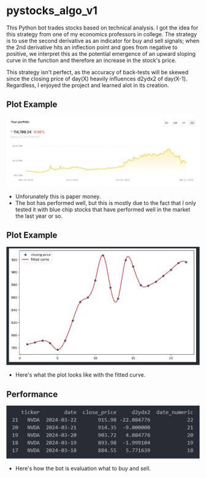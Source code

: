 # pystocks_algo_v1

This Python bot trades stocks based on technical analysis. I got the idea for this strategy from one of my economics professors in college. The strategy is to use the second derivative as an indicator for buy and sell signals; when the 2nd derivative hits an inflection point and goes from negative to positive, we interpret this as the potential emergence of an upward sloping curve in the function and therefore an increase in the stock's price. 

This strategy isn't perfect, as the accuracy of back-tests will be skewed since the closing price of day(X) heavily influences d2ydx2 of day(X-1). Regardless, I enjoyed the project and learned alot in its creation. 

## Plot Example<br />
<img src="images/pnl.jpg" alt="Example Image 2" width="1000"><br />
- Unforunately this is paper money.
- The bot has performed well, but this is mostly due to the fact that I only tested it with blue chip stocks that have performed well in the market the last year or so.

## Plot Example<br />
<img src="images/stock_plot.jpg" alt="Example Image 2" width="1000"><br />
- Here's what the plot looks like with the fitted curve.

## Performance<br />
<img src="images/output.jpg" alt="Example Image 2" width="1000"><br />
- Here's how the bot is evaluation what to buy and sell.